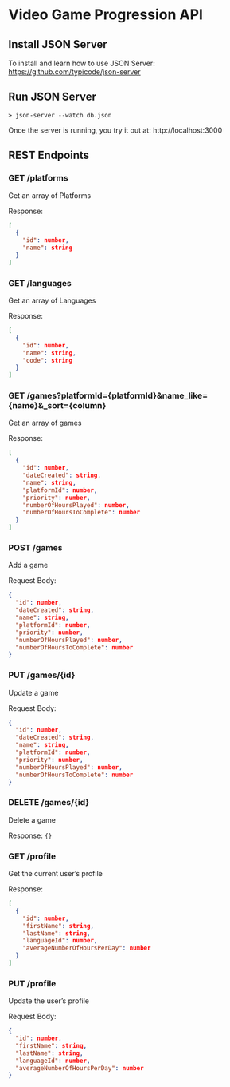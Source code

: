 # Video Game Progression API

## Install JSON Server

To install and learn how to use JSON Server:
https://github.com/typicode/json-server

## Run JSON Server

`> json-server --watch db.json`

Once the server is running, you try it out at:
http://localhost:3000

## REST Endpoints

### GET /platforms

Get an array of Platforms

Response:

```json
[
  {
    "id": number,
    "name": string
  }
]
```

### GET /languages

Get an array of Languages

Response:

```json
[
  {
    "id": number,
    "name": string,
    "code": string
  }
]
```

### GET /games?platformId={platformId}&name_like={name}&_sort={column}

Get an array of games

Response:

```json
[
  {
    "id": number,
    "dateCreated": string,
    "name": string,
    "platformId": number,
    "priority": number,
    "numberOfHoursPlayed": number,
    "numberOfHoursToComplete": number
  }
]
```

### POST /games

Add a game

Request Body:

```json
{
  "id": number,
  "dateCreated": string,
  "name": string,
  "platformId": number,
  "priority": number,
  "numberOfHoursPlayed": number,
  "numberOfHoursToComplete": number
}
```

### PUT /games/{id}

Update a game

Request Body:

```json
{
  "id": number,
  "dateCreated": string,
  "name": string,
  "platformId": number,
  "priority": number,
  "numberOfHoursPlayed": number,
  "numberOfHoursToComplete": number
}
```

### DELETE /games/{id}

Delete a game

Response: `{}`

### GET /profile

Get the current user’s profile

Response:

```json
[
  {
    "id": number,
    "firstName": string,
    "lastName": string,
    "languageId": number,
    "averageNumberOfHoursPerDay": number
  }
]
```

### PUT /profile

Update the user’s profile

Request Body:

```json
{
  "id": number,
  "firstName": string,
  "lastName": string,
  "languageId": number,
  "averageNumberOfHoursPerDay": number
}
```